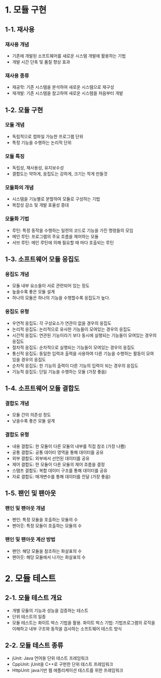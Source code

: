 # 1. 모듈 구현

## 1-1. 재사용

### 재사용 개념

-   기존에 개발된 소프트웨어를 새로운 시스템 개발에 활용하는 기법
-   개발 시간 단축 및 품질 향상 효과

### 재사용 종류

-   재공학: 기존 시스템을 분석하여 새로운 시스템으로 재구성
-   재개발: 기존 시스템을 참고하여 새로운 시스템을 처음부터 개발

## 1-2. 모듈 구현

### 모듈 개념

-   독립적으로 컴파일 가능한 프로그램 단위
-   특정 기능을 수행하는 논리적 단위

### 모듈 특징

-   독립성, 재사용성, 유지보수성
-   결합도는 약하게, 응집도는 강하게, 크기는 작게 만들것

### 모듈화의 개념

-   시스템을 기능별로 분할하여 모듈로 구성하는 기법
-   복잡성 감소 및 개발 효율성 증대

### 모듈화 기법

-   루틴: 특정 동작을 수행하는 일련의 코드로 기능을 가진 명령들의 모임
-   메인 루틴: 프로그램의 주요 흐름을 제어하는 모듈
-   서브 루틴: 메인 루틴에 의해 필요할 때 마다 호출되는 루틴

## 1-3. 소프트웨어 모듈 응집도

### 응집도 개념

-   모듈 내부 요소들이 서로 관련되어 있는 정도
-   높을수록 좋은 모듈 설계
-   하나의 모듈은 하나의 기능을 수행할수록 응집도가 높다.

### 응집도 유형

-   우연적 응집도: 각 구성요소가 연관이 없을 경우의 응집도
-   논리적 응집도: 논리적으로 유사한 기능들이 모여있는 경우의 응집도
-   시간적 응집도: 연관된 기능이라기 보다 동시에 실행되는 기능들이 모여있는 경우의 응집도
-   절차적 응집도: 순차적으로 실행되는 기능들이 모여있는 경우의 응집도
-   통신적 응집도: 동일한 입력과 출력을 사용하여 다른 기능을 수행하는 활동이 모여 있을 경우의 응집도
-   순차적 응집도: 한 기능의 출력이 다른 기능의 입력이 되는 경우의 응집도
-   기능적 응집도: 단일 기능을 수행하는 모듈 (가장 좋음)

## 1-4. 소프트웨어 모듈 결합도

### 결합도 개념

-   모듈 간의 의존성 정도
-   낮을수록 좋은 모듈 설계

### 결합도 유형

-   내용 결합도: 한 모듈이 다른 모듈의 내부를 직접 참조 (가장 나쁨)
-   공통 결합도: 공통 데이터 영역을 통해 데이터를 공유
-   외부 결합도: 외부에서 선언된 데이터를 공유
-   제어 결합도: 한 모듈이 다른 모듈의 제어 흐름을 결정
-   스탬프 결합도: 복합 데이터 구조를 통해 데이터를 공유
-   자료 결합도: 매개변수를 통해 데이터를 전달 (가장 좋음)

## 1-5. 팬인 및 팬아웃

### 팬인 및 팬아웃 개념

-   팬인: 특정 모듈을 호출하는 모듈의 수
-   팬아웃: 특정 모듈이 호출하는 모듈의 수

### 팬인 및 팬아웃 계산 방법

-   팬인: 해당 모듈을 참조하는 화살표의 수
-   팬아웃: 해당 모듈에서 나가는 화살표의 수

# 2. 모듈 테스트

## 2-1. 모듈 테스트 개요

-   개별 모듈의 기능과 성능을 검증하는 테스트
-   단위 테스트의 일종
-   모듈 테스트는 화이트 박스 기법을 활용.
    화이트 박스 기법: 기법프로그램의 로직을 이해하고 내부 구조와 동작을 검사하는 소프트웨어 테스트 방식

## 2-2. 모듈 테스트 종류

-   jUnit: Java 언어용 단위 테스트 프레임워크
-   CppUnit: jUnit을 C++로 구현한 단위 테스트 프레임워크
-   HttpUnit: java기반 웹 애플리케이션 테스트를 위한 프레임워크
